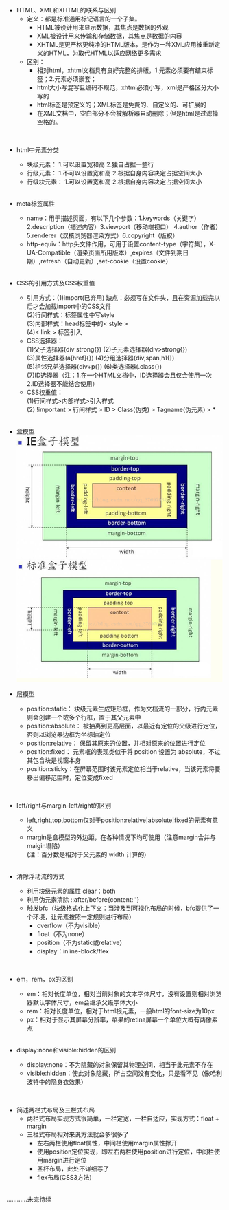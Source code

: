 * HTML、XML和XHTML的联系与区别
    * 定义：都是标准通用标记语言的一个子集。
        * HTML被设计用来显示数据，其焦点是数据的外观
        * XML被设计用来传输和存储数据，其焦点是数据的内容
        * XHTML是更严格更纯净的HTML版本，是作为一种XML应用被重新定义的HTML，为取代HTML以适应网络更多需求
    * 区别：
        * 相对html，xhtml文档具有良好完整的排版，1.元素必须要有结束标签；2.元素必须嵌套；
        * html大小写混写且编码不规范，xhtml必须小写，xml是严格区分大小写的
        * html标签是预定义的；XML标签是免费的、自定义的、可扩展的
        * 在XML文档中，空白部分不会被解析器自动删除；但是html是过滤掉空格的。
<br>

* html中元素分类<br>
    * 块级元素：  1.可以设置宽和高   2.独自占据一整行<br>
    * 行级元素：  1.不可以设置宽和高  2.根据自身内容决定占据空间大小<br>
    * 行级块元素： 1.可以设置宽和高   2.根据自身内容决定占据空间大小<br>
    <br>

* meta标签属性
    * name：用于描述页面，有以下几个参数：1.keywords（关键字）2.description（描述内容）3.viewport（移动端视口） 4.author（作者）5.renderer（双核浏览器渲染方式）6.copyright（版权）
    * http-equiv：http头文件作用，可用于设置content-type（字符集），X-UA-Compatible（渲染页面所用版本）,expires（文件到期日期）,refresh（自动更新）,set-cookie（设置cookie）
    <br>

* CSS的引用方式及CSS权重值
    * 引用方式：(1)import(已弃用) 缺点：必须写在文件头，且在资源加载完以后才会加载import中的CSS文件 <br>
    (2)行间样式：标签属性中写style <br>
    (3)内部样式：head标签中的< style > <br>
    (4)< link > 标签引入<br>
    * CSS选择器：<br>(1)父子选择器(div strong{}) (2)子元素选择器(div>strong{}) <br> 
    (3)属性选择器(a[href]{})     (4)分组选择器(div,span,h1{})<br>
    (5)相邻兄弟选择器(div+p{})    (6)类选择器(.class{})<br>
    (7)ID选择器（注：1.在一个HTML文档中，ID选择器会且仅会使用一次   2.ID选择器不能结合使用）<br>
    * CSS权重值：<br>
        (1)行间样式>内部样式>引入样式 <br>
        (2) !important > 行间样式 > ID > Class(伪类) > Tagname(伪元素) > * <br>
    <br>

* 盒模型<br>
    ![](https://github.com/Meng823/Blog/blob/master/img/borderbox.png)
    ![](https://github.com/Meng823/Blog/blob/master/img/contentbox.png)
    <br>

* 层模型<br>
    * position:static： 块级元素生成矩形框，作为文档流的一部分，行内元素则会创建一个或多个行框，置于其父元素中
    * position:absolute： 被抽离到更高层面，以最近有定位的父级进行定位，否则以浏览器边框为坐标轴定位
    * position:relative： 保留其原来的位置，并相对原来的位置进行定位
    * position:fixed： 元素框的表现类似于将 position 设置为 absolute，不过其包含块是视窗本身
    * position:sticky：在屏幕范围时该元素定位相当于relative，当该元素将要移出偏移范围时，定位变成fixed
<br>

* left/right与margin-left/right的区别
    * left,right,top,bottom仅对于position:relative|absolute|fixed的元素有意义
    * margin是盒模型的外边距，在各种情况下均可使用（注意margin合并与maigin塌陷）<br>
    (注：百分数是相对于父元素的 width 计算的)
    <br>

* 清除浮动流的方式
    * 利用块级元素的属性 clear：both
    * 利用伪元素清除 ::after/before{content:''}
    * 触发bfc（块级格式化上下文：当涉及到可视化布局的时候，bfc提供了一个环境，让元素按照一定规则进行布局）
        * overflow（不为visible）
        * float（不为none）
        * position（不为static或relative）
        * display：inline-block/flex
<br>

* em，rem，px的区别
    * em：相对长度单位，相对当前对象的文本字体尺寸，没有设置则相对浏览器默认字体尺寸，em会继承父级字体大小
    * rem：相对长度单位，相对于html根元素，一般html的font-size为10px
    * px：相对于显示其屏幕分辨率，苹果的retina屏幕一个单位大概有两像素点
    <br>

* display:none和visible:hidden的区别
    * display:none：不为隐藏的对象保留其物理空间，相当于此元素不存在
    * visible:hidden：使此对象隐藏，所占空间没有变化，只是看不见（像哈利波特中的隐身衣效果）
<br>

* 简述两栏式布局及三栏式布局
    * 两栏式布局实现方式很简单，一栏定宽，一栏自适应，实现方式：float + margin
    * 三栏式布局相对来说方法就会多很多了
        * 左右两栏使用float属性，中间栏使用margin属性撑开
        * 使用position定位实现，即左右两栏使用position进行定位，中间栏使用margin进行定位
        * 圣杯布局，此处不详细写了
        * flex布局(CSS3方法)
        <br>

…………未完待续
